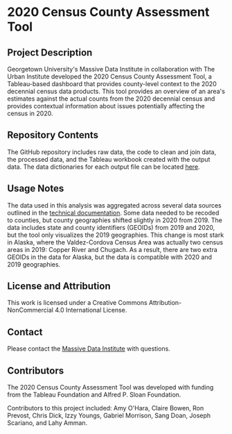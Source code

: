 # 2020 Census County Assessment Tool

## Project Description
Georgetown University's Massive Data Institute in collaboration with The Urban Institute developed the 2020 Census County Assessment Tool, a Tableau-based dashboard that provides county-level context to the 2020 decennial census data products. This tool provides an overview of an area's estimates against the actual counts from the 2020 decennial census and provides contextual information about issues potentially affecting the census in 2020.

## Repository Contents
The GitHub repository includes raw data, the code to clean and join data, the processed data, and the Tableau workbook created with the output data. The data dictionaries for each output file can be located [here](https://github.com/georgetown-mdi/ccat/blob/main/Output/Data%20Dictionary.md).

## Usage Notes
The data used in this analysis was aggregated across several data sources outlined in the [technical documentation](https://mccourt.georgetown.edu/wp-content/uploads/2021/12/Technical-Documentation.pdf). Some data needed to be recoded to counties, but county geographies shifted slightly in 2020 from 2019. The data includes state and county identifiers (GEOIDs) from 2019 and 2020, but the tool only visualizes the 2019 geographies. This change is most stark in Alaska, where the Valdez-Cordova Census Area was actually two census areas in 2019: Copper River and Chugach. As a result, there are two extra GEOIDs in the data for Alaska, but the data is compatible with 2020 and 2019 geographies.

## License and Attribution
This work is licensed under a Creative Commons Attribution-NonCommercial 4.0 International License.

## Contact
Please contact the [Massive Data Institute](mailto:mdiresearch@georgetown.edu) with questions.

## Contributors
The 2020 Census County Assessment Tool was developed with funding from the Tableau Foundation and Alfred P. Sloan Foundation.

Contributors to this project included: Amy O'Hara, Claire Bowen, Ron Prevost, Chris Dick, Izzy Youngs, Gabriel Morrison, Sang Doan, Joseph Scariano, and Lahy Amman.